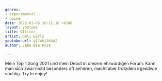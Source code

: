 ```yaml
---
genres:
- experimental
- noise
date: 2022-01-06 16:11:18 +0100
layout: youtube
title: Officer
artist: Deli Girls
youtube-url: y1JxhjlKHaI
author: Jake Wie Hose

---
```

Mein Top 1 Song 2021 und mein Debut in diesem ehrwürdigen Forum. Kann man sich zwar nicht besonders oft anhören, macht aber trotzdem irgendwie süchtig. Try to enjoy!